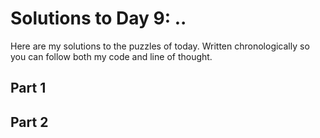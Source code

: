 # Solutions to Day 9: ..

Here are my solutions to the puzzles of today. Written chronologically so you can follow both my code and line of thought.

## Part 1



## Part 2

